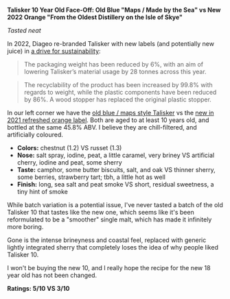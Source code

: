 **Talisker 10 Year Old Face-Off: Old Blue "Maps / Made by the Sea" vs New 2022 Orange "From the Oldest Distillery on the Isle of Skye"**

*Tasted neat*

In 2022, Diageo re-branded Talisker with new labels (and potentially new juice) in [a drive for sustainability](https://www.thespiritsbusiness.com/2021/06/talisker-unveils-sustainable-packaging-refresh/):

> The packaging weight has been reduced by 6%, with an aim of lowering Talisker’s material usage by 28 tonnes across this year.

> The recyclability of the product has been increased by 99.8% with regards to weight, while the plastic components have been reduced by 86%. A wood stopper has replaced the original plastic stopper.

In our left corner we have the [old blue / maps style Talisker](https://www.whiskybase.com/whiskies/whisky/170101/talisker-10-year-old) vs the [new in 2021 refreshed orange label](https://www.whiskybase.com/whiskies/whisky/198228/talisker-10-year-old).  Both are aged to at least 10 years old, and bottled at the same 45.8% ABV.  I believe they are chill-filtered, and artificially coloured.

* **Colors:** chestnut (1.2) VS russet (1.3) 
* **Nose:** salt spray, iodine, peat, a little caramel, very briney VS artificial cherry, iodine and peat, some sherry
* **Taste:** camphor, some butter biscuits, salt, and oak VS thinner sherry, some berries, strawberry tart; tbh, a little hot as well
* **Finish:** long, sea salt and peat smoke VS short, residual sweetness, a tiny hint of smoke

While batch variation is a potential issue, I've never tasted a batch of the old Talisker 10 that tastes like the new one, which seems like it's been reformulated to be a "smoother" single malt, which has made it infinitely more boring.

Gone is the intense brineyness and coastal feel, replaced with generic lightly integrated sherry that completely loses the idea of why people liked Talisker 10.

I won't be buying the new 10, and I really hope the recipe for the new 18 year old has not been changed.

**Ratings: 5/10 VS 3/10**